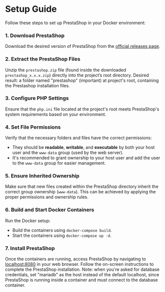 # Setup Guide

Follow these steps to set up PrestaShop in your Docker environment:

### 1. Download PrestaShop
Download the desired version of PrestaShop from the [official releases page](https://github.com/PrestaShop/PrestaShop/releases).

### 2. Extract the PrestaShop Files
Unzip the `prestashop.zip` file (found inside the downloaded `prestashop_x.x.x.zip`) directly into the project’s root directory.
Desired result: a folder named "prestashop" (important) at project's root, containing the Prestashop installation files.

### 3. Configure PHP Settings
Ensure that the `php.ini` file located at the project's root meets PrestaShop's system requirements based on your environment.

### 4. Set File Permissions
Verify that the necessary folders and files have the correct permissions:
- They should be **readable**, **writable**, and **executable** by both your host user and the `www-data` group (used by the web server).
- It's recommended to grant ownership to your host user and add the user to the `www-data` group for easier management.

### 5. Ensure Inherited Ownership
Make sure that new files created within the PrestaShop directory inherit the correct group ownership (`www-data`).
This can be achieved by applying the proper permissions and ownership rules.

### 6. Build and Start Docker Containers
Run the Docker setup:
- Build the containers using `docker-compose build`.
- Start the containers using `docker-compose up -d`.

### 7. Install PrestaShop
Once the containers are running, access PrestaShop by navigating to [localhost:8080](http://localhost:8080) in your web browser.
Follow the on-screen instructions to complete the PrestaShop installation.
Note: when you're asked for database credentials, set "mariadb" as the host instead of the default localhost, since PrestaShop is running inside a container and must connect to the database container.
